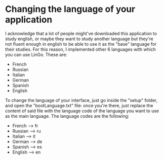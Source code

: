 # Changing the language of your application

I acknowledge that a lot of people might've downloaded this application to study english, or maybe they want to study another language but they're not fluent enough in english to be able to use it as the "base" language for their studies. For this reason, I implemented other 6 languages with which you can use LinGo. These are:

* French
* Russian
* Italian
* German
* Spanish
* English

To change the language of your interface, just go inside the "setup" folder, and open the "bootLanguage.txt" file: once you're there, just replace the content of said file with the language code of the language you want to use as the main language. The language codes are the following:

* French --> fr
* Russian --> ru
* Italian --> it
* German --> de
* Spanish --> es
* English --> en